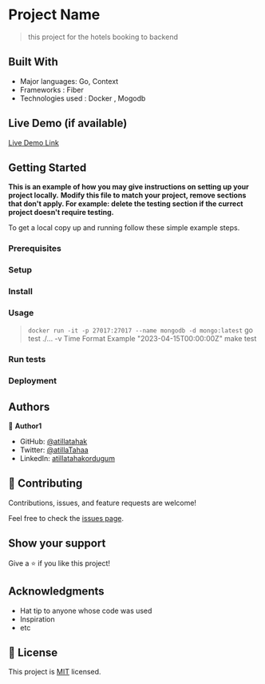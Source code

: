 
# Project Name

> this project for the hotels booking to backend 

## Built With

- Major languages: Go, Context
- Frameworks : Fiber
- Technologies used : Docker , Mogodb 

## Live Demo (if available)

[Live Demo Link](https://livedemo.com)


## Getting Started

**This is an example of how you may give instructions on setting up your project locally.**
**Modify this file to match your project, remove sections that don't apply. For example: delete the testing section if the currect project doesn't require testing.**


To get a local copy up and running follow these simple example steps.

### Prerequisites

### Setup

### Install

### Usage
 > `docker run -it -p 27017:27017 --name mongodb -d mongo:latest`
 > go test ./... -v
 > Time Format Example "2023-04-15T00:00:00Z"
 > make test
### Run tests

### Deployment



## Authors

👤 **Author1**

- GitHub: [@atillatahak](github.com/atillatahak)
- Twitter: [@atillaTahaa](twitter.com/atillaTahaa)
- LinkedIn: [atillatahakordugum](https://www.linkedin.com/in/atillatahakordugum/)


## 🤝 Contributing

Contributions, issues, and feature requests are welcome!

Feel free to check the [issues page](../../issues/).

## Show your support

Give a ⭐️ if you like this project!

## Acknowledgments

- Hat tip to anyone whose code was used
- Inspiration
- etc

## 📝 License

This project is [MIT](./MIT.md) licensed.
